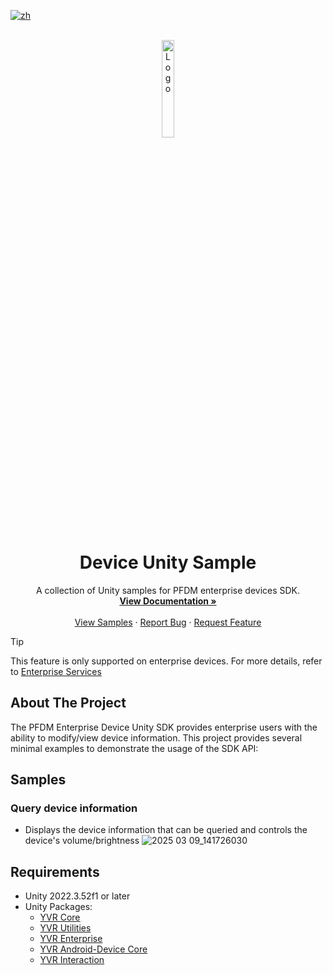 [![zh](https://img.shields.io/badge/lang-zh-blue.svg)](./README.zh.md)

<!-- PROJECT LOGO -->
<br />
<div align="center">
    <a href="https://github.com/PlayForDreamDevelopers/DeviceSample-Unity">
        <img src="https://www.pfdm.cn/en/static/img/logo.2b1b07e.png" alt="Logo" width="20%">
    </a>
    <h1 align="center">Device Unity Sample </h1>
    <p align="center">
        A collection of Unity samples for PFDM enterprise devices SDK.
        <br />
        <a href="https://github.com/PlayForDreamDevelopers/DeviceSample-Unity/blob/main/README.md"><strong>View Documentation »</strong></a>
        <br />
        <br />
        <a href="https://github.com/PlayForDreamDevelopers/DeviceSample-Unity#Samples">View Samples</a>
        &middot;
        <a href="https://github.com/PlayForDreamDevelopers/DeviceSample-Unity/issues/new?labels=bug">Report Bug</a>
        &middot;
        <a href="https://github.com/PlayForDreamDevelopers/DeviceSample-Unity/issues/new?labels=enhancement">Request Feature</a>
    </p>
</div>

> [!tip]
>
> This feature is only supported on enterprise devices. For more details, refer to [Enterprise Services](https://www.pfdm.cn/yvrdoc/biz/docs/0.Overview.html)

## About The Project

The PFDM Enterprise Device Unity SDK provides enterprise users with the ability to modify/view device information. This project provides several minimal examples to demonstrate the usage of the SDK API:

## Samples

### Query device information

- Displays the device information that can be queried and controls the device's volume/brightness
  ![2025 03 09_141726030](https://github.com/user-attachments/assets/c1f3adf3-e354-43e3-907d-788d30ee435f)

## Requirements

-   Unity 2022.3.52f1 or later
-   Unity Packages:
    -   [YVR Core](https://github.com/PlayForDreamDevelopers/com.yvr.core-mirror)
    -   [YVR Utilities](https://github.com/PlayForDreamDevelopers/com.yvr.Utilities-mirror)
    -   [YVR Enterprise](https://github.com/PlayForDreamDevelopers/com.yvr.enterprise-mirror)
    -   [YVR Android-Device Core](https://github.com/PlayForDreamDevelopers/com.yvr.android-device.core-mirror)
    -   [YVR Interaction](https://github.com/PlayForDreamDevelopers/com.yvr.interaction-mirror)
